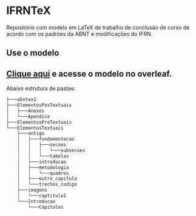 # IFRNTeX
Repositório com modelo em LaTeX de trabalho de conclusão de curso de acordo com os padrões da ABNT e modificações do IFRN.

## Use o modelo
[Clique aqui](https://www.overleaf.com/docs?snip_uri=https://github.com/mathjonatha/IFRNTeX-TCC/archive/main.zip) e acesse o modelo no overleaf.
---------
Abaixo estrutura de pastas:

```bash
├───abntex2
├───ElementosPosTextuais
│   ├───Anexos
│   └───Apendice
├───ElementosPreTextuais
└───ElementosTextuais
    ├───antigo
    │   ├───fundamentacao
    │   │   ├───secoes
    │   │   │   └───subsecoes
    │   │   └───tabelas
    │   ├───introducao
    │   ├───metodologia
    │   │   └───quadros
    │   ├───outro_capitulo
    │   └───trechos_codigo
    ├───imagens
    │   └───captitulo1
    └───Introducao
        └───Capitulos
```